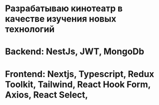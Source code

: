# Разрабатываю кинотеатр в качестве изучения новых технологий
# Backend: NestJs, JWT, MongoDb
# Frontend: Nextjs, Typescript, Redux Toolkit, Tailwind, React Hook Form, Axios, React Select, 

